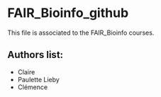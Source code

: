 # FAIR_Bioinfo_github
This file is associated to the FAIR_Bioinfo courses.

## Authors list:
- Claire 
- Paulette Lieby
- Clémence


